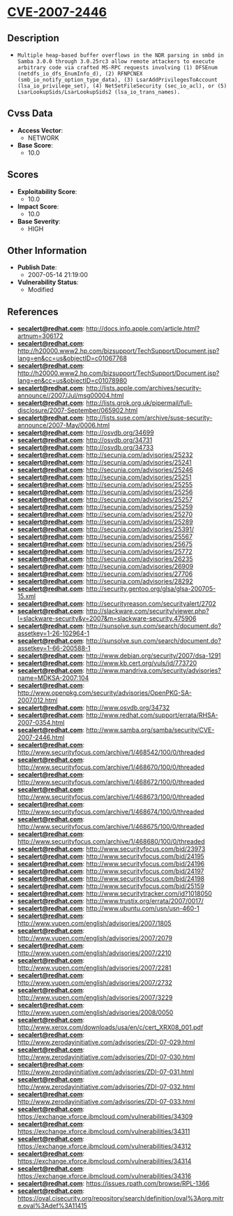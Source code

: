 
# [CVE-2007-2446](http://docs.info.apple.com/article.html?artnum=306172)

## Description

- `Multiple heap-based buffer overflows in the NDR parsing in smbd in Samba 3.0.0 through 3.0.25rc3 allow remote attackers to execute arbitrary code via crafted MS-RPC requests involving (1) DFSEnum (netdfs_io_dfs_EnumInfo_d), (2) RFNPCNEX (smb_io_notify_option_type_data), (3) LsarAddPrivilegesToAccount (lsa_io_privilege_set), (4) NetSetFileSecurity (sec_io_acl), or (5) LsarLookupSids/LsarLookupSids2 (lsa_io_trans_names).`

## Cvss Data

- **Access Vector**:
  - NETWORK
- **Base Score**:
  - 10.0

## Scores

- **Exploitability Score**:
  - 10.0
- **Impact Score**:
  - 10.0
- **Base Severity**:
  - HIGH

## Other Information

- **Publish Date**:
  - 2007-05-14 21:19:00
- **Vulnerability Status**:
  - Modified

## References

- **secalert@redhat.com**: http://docs.info.apple.com/article.html?artnum=306172
- **secalert@redhat.com**: http://h20000.www2.hp.com/bizsupport/TechSupport/Document.jsp?lang=en&cc=us&objectID=c01067768
- **secalert@redhat.com**: http://h20000.www2.hp.com/bizsupport/TechSupport/Document.jsp?lang=en&cc=us&objectID=c01078980
- **secalert@redhat.com**: http://lists.apple.com/archives/security-announce//2007/Jul/msg00004.html
- **secalert@redhat.com**: http://lists.grok.org.uk/pipermail/full-disclosure/2007-September/065902.html
- **secalert@redhat.com**: http://lists.suse.com/archive/suse-security-announce/2007-May/0006.html
- **secalert@redhat.com**: http://osvdb.org/34699
- **secalert@redhat.com**: http://osvdb.org/34731
- **secalert@redhat.com**: http://osvdb.org/34733
- **secalert@redhat.com**: http://secunia.com/advisories/25232
- **secalert@redhat.com**: http://secunia.com/advisories/25241
- **secalert@redhat.com**: http://secunia.com/advisories/25246
- **secalert@redhat.com**: http://secunia.com/advisories/25251
- **secalert@redhat.com**: http://secunia.com/advisories/25255
- **secalert@redhat.com**: http://secunia.com/advisories/25256
- **secalert@redhat.com**: http://secunia.com/advisories/25257
- **secalert@redhat.com**: http://secunia.com/advisories/25259
- **secalert@redhat.com**: http://secunia.com/advisories/25270
- **secalert@redhat.com**: http://secunia.com/advisories/25289
- **secalert@redhat.com**: http://secunia.com/advisories/25391/
- **secalert@redhat.com**: http://secunia.com/advisories/25567
- **secalert@redhat.com**: http://secunia.com/advisories/25675
- **secalert@redhat.com**: http://secunia.com/advisories/25772
- **secalert@redhat.com**: http://secunia.com/advisories/26235
- **secalert@redhat.com**: http://secunia.com/advisories/26909
- **secalert@redhat.com**: http://secunia.com/advisories/27706
- **secalert@redhat.com**: http://secunia.com/advisories/28292
- **secalert@redhat.com**: http://security.gentoo.org/glsa/glsa-200705-15.xml
- **secalert@redhat.com**: http://securityreason.com/securityalert/2702
- **secalert@redhat.com**: http://slackware.com/security/viewer.php?l=slackware-security&y=2007&m=slackware-security.475906
- **secalert@redhat.com**: http://sunsolve.sun.com/search/document.do?assetkey=1-26-102964-1
- **secalert@redhat.com**: http://sunsolve.sun.com/search/document.do?assetkey=1-66-200588-1
- **secalert@redhat.com**: http://www.debian.org/security/2007/dsa-1291
- **secalert@redhat.com**: http://www.kb.cert.org/vuls/id/773720
- **secalert@redhat.com**: http://www.mandriva.com/security/advisories?name=MDKSA-2007:104
- **secalert@redhat.com**: http://www.openpkg.com/security/advisories/OpenPKG-SA-2007.012.html
- **secalert@redhat.com**: http://www.osvdb.org/34732
- **secalert@redhat.com**: http://www.redhat.com/support/errata/RHSA-2007-0354.html
- **secalert@redhat.com**: http://www.samba.org/samba/security/CVE-2007-2446.html
- **secalert@redhat.com**: http://www.securityfocus.com/archive/1/468542/100/0/threaded
- **secalert@redhat.com**: http://www.securityfocus.com/archive/1/468670/100/0/threaded
- **secalert@redhat.com**: http://www.securityfocus.com/archive/1/468672/100/0/threaded
- **secalert@redhat.com**: http://www.securityfocus.com/archive/1/468673/100/0/threaded
- **secalert@redhat.com**: http://www.securityfocus.com/archive/1/468674/100/0/threaded
- **secalert@redhat.com**: http://www.securityfocus.com/archive/1/468675/100/0/threaded
- **secalert@redhat.com**: http://www.securityfocus.com/archive/1/468680/100/0/threaded
- **secalert@redhat.com**: http://www.securityfocus.com/bid/23973
- **secalert@redhat.com**: http://www.securityfocus.com/bid/24195
- **secalert@redhat.com**: http://www.securityfocus.com/bid/24196
- **secalert@redhat.com**: http://www.securityfocus.com/bid/24197
- **secalert@redhat.com**: http://www.securityfocus.com/bid/24198
- **secalert@redhat.com**: http://www.securityfocus.com/bid/25159
- **secalert@redhat.com**: http://www.securitytracker.com/id?1018050
- **secalert@redhat.com**: http://www.trustix.org/errata/2007/0017/
- **secalert@redhat.com**: http://www.ubuntu.com/usn/usn-460-1
- **secalert@redhat.com**: http://www.vupen.com/english/advisories/2007/1805
- **secalert@redhat.com**: http://www.vupen.com/english/advisories/2007/2079
- **secalert@redhat.com**: http://www.vupen.com/english/advisories/2007/2210
- **secalert@redhat.com**: http://www.vupen.com/english/advisories/2007/2281
- **secalert@redhat.com**: http://www.vupen.com/english/advisories/2007/2732
- **secalert@redhat.com**: http://www.vupen.com/english/advisories/2007/3229
- **secalert@redhat.com**: http://www.vupen.com/english/advisories/2008/0050
- **secalert@redhat.com**: http://www.xerox.com/downloads/usa/en/c/cert_XRX08_001.pdf
- **secalert@redhat.com**: http://www.zerodayinitiative.com/advisories/ZDI-07-029.html
- **secalert@redhat.com**: http://www.zerodayinitiative.com/advisories/ZDI-07-030.html
- **secalert@redhat.com**: http://www.zerodayinitiative.com/advisories/ZDI-07-031.html
- **secalert@redhat.com**: http://www.zerodayinitiative.com/advisories/ZDI-07-032.html
- **secalert@redhat.com**: http://www.zerodayinitiative.com/advisories/ZDI-07-033.html
- **secalert@redhat.com**: https://exchange.xforce.ibmcloud.com/vulnerabilities/34309
- **secalert@redhat.com**: https://exchange.xforce.ibmcloud.com/vulnerabilities/34311
- **secalert@redhat.com**: https://exchange.xforce.ibmcloud.com/vulnerabilities/34312
- **secalert@redhat.com**: https://exchange.xforce.ibmcloud.com/vulnerabilities/34314
- **secalert@redhat.com**: https://exchange.xforce.ibmcloud.com/vulnerabilities/34316
- **secalert@redhat.com**: https://issues.rpath.com/browse/RPL-1366
- **secalert@redhat.com**: https://oval.cisecurity.org/repository/search/definition/oval%3Aorg.mitre.oval%3Adef%3A11415
